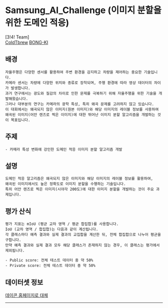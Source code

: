 
# Samsung_AI_Challenge (이미지 분할을 위한 도메인 적응)

[3!4! Team]  
  [ColdTbrew](https://github.com/ColdTbrew) 
  [BONG-KI](https://github.com/JB0527)
## 배경
    자율주행은 다양한 센서를 활용하여 주변 환경을 감지하고 차량을 제어하는 중요한 기술입니다. 
    카메라 센서는 차량에 다양한 위치와 종류로 장착되며, 주행 환경에 따라 영상 데이터의 차이가 발생합니다.
    과거 연구에서는 광도와 질감의 차이로 인한 문제를 극복하기 위해 자율주행을 위한 기술을 개발해왔습니다.
    그러나 대부분의 연구는 카메라의 광학 특성, 특히 왜곡 문제를 고려하지 않고 있습니다.
    이 대회에서는 왜곡되지 않은 이미지(원본 이미지)와 해당 이미지의 레이블 정보를 사용하여
    왜곡된 이미지(어안 렌즈로 찍은 이미지)에 대한 뛰어난 이미지 분할 알고리즘을 개발하는 것이 목표입니다.

## 주제
    - 카메라 특성 변화에 강인한 도메인 적응 이미지 분할 알고리즘 개발

## 설명
    도메인 적응 알고리즘은 왜곡되지 않은 이미지와 해당 이미지의 레이블 정보를 활용하여,
    왜곡된 이미지에서도 높은 정확도로 이미지 분할을 수행하는 기술입니다.
    특히 어안 렌즈로 찍은 이미지(시야각 200도)에 대한 이미지 분할을 개발하는 것이 주요 과제입니다.

## 평가 산식
    평가 지표는 mIoU (평균 교차 영역 / 평균 합집합)를 사용합니다.
    IoU (교차 영역 / 합집합)는 다음과 같이 계산됩니다.
    각 클래스마다 예측 결과와 실제 결과의 교집합을 계산한 뒤, 전체 합집합으로 나누어 평균을 구합니다.
    만약 예측 결과와 실제 결과 모두 해당 클래스가 존재하지 않는 경우, 이 클래스는 평가에서 제외됩니다.
    
    - Public score: 전체 테스트 데이터 중 약 50%
    - Private score: 전체 테스트 데이터 중 약 50%

## 데이터셋 정보
[데이콘 홈페이지로 대체](https://dacon.io/competitions/official/236132/data)

----------------------------------------------------------

